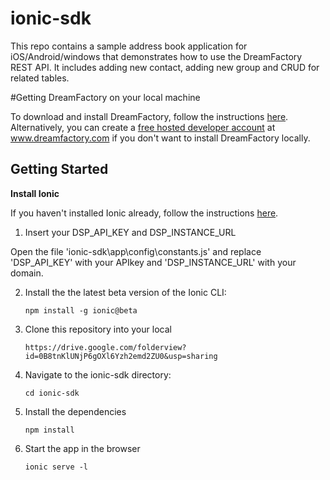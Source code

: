 # ionic-sdk
This repo contains a sample address book application for iOS/Android/windows that demonstrates how to use the DreamFactory REST API. It includes adding new contact, adding new group and CRUD for related tables.

#Getting DreamFactory on your local machine

To download and install DreamFactory, follow the instructions [here](http://wiki.dreamfactory.com/DreamFactory/Installation). Alternatively, you can create a [free hosted developer account](http://www.dreamfactory.com) at www.dreamfactory.com if you don't want to install DreamFactory locally.


## Getting Started

**Install Ionic**

If you haven't installed Ionic already, follow the instructions [here](http://ionicframework.com/getting-started/).

1. Insert your DSP_API_KEY and DSP_INSTANCE_URL

Open the file 'ionic-sdk\app\config\constants.js' and replace 'DSP_API_KEY' with your APIkey and 'DSP_INSTANCE_URL' with your domain.

2. Install the the latest beta version of the Ionic CLI:
    ```
    npm install -g ionic@beta
    ```

3. Clone this repository into your local
    ```
    https://drive.google.com/folderview?id=0B8tnKlUNjP6gOXl6Yzh2emd2ZU0&usp=sharing
    ```
    
4. Navigate to the ionic-sdk directory:
    ```
    cd ionic-sdk
    ```

5. Install the dependencies
    ```
    npm install
    ```
    
6. Start the app in the browser
    ```
    ionic serve -l
    ```

    
